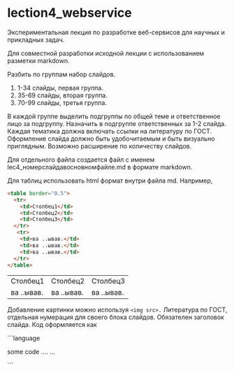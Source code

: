 # lection4_webservice
Экспериментальная лекция по разработке веб-сервисов для научных и прикладных задач.


Для совместной разработки исходной лекции с использованием разметки markdown. 

Разбить по группам набор слайдов.
1. 1-34 слайды, первая группа. 
2. 35-69 слайды, вторая группа.
3. 70-99 слайды, третья группа.

В каждой группе выделить подгруппы по общей теме и ответственное лицо за подгруппу.
Назначить в подгруппе ответственных за 1-2 слайда. 
Каждая тематика должна включать ссылки на литературу по ГОСТ. 
Оформление слайда должно быть удобочитаемым и быть визуально приглядным. 
Возможно расширение по количеству слайдов. 

Для отдельного файла создается файл с именем lec4_номерслайдавосновномфайле.md в формате markdown.

Для таблиц использовать html формат внутри файла md. Например,
```html
<table border="0.5">
  <tr>
    <td>Столбец1</td>
    <td>Столбец2</td>
    <td>Столбец3</td>
  </tr>
   <tr>
    <td>ва ..ывав.</td>
    <td>ва ..ывав.</td>
    <td>ва ..ывав.</td>
  </tr>
</table>
```

<table border="0.5">
  <tr>
    <td>Столбец1</td>
    <td>Столбец2</td>
    <td>Столбец3</td>
  </tr>
   <tr>
    <td>ва ..ывав.</td>
    <td>ва ..ывав.</td>
    <td>ва ..ывав.</td>
  </tr>
</table>

Добавление картинки можно используя ```<img src>.```
Литература по ГОСТ, отдельная нумерация для своего блока слайдов.
Обязателен заголовок слайда.
Код оформляется как 

\`\`\`language  

some code
....
...

\`\`\` 




